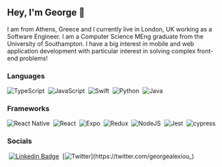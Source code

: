 ## Hey, I'm George 👋
I am from Athens, Greece and I currently live in London, UK working as a Software Engineer. I am a Computer Science MEng graduate from the University of Southampton. I have a big interest in mobile and web application development with particular interest in solving complex front-end problems!

### Languages

![TypeScript](https://img.shields.io/badge/typescript-%23007ACC.svg?style=for-the-badge&logo=typescript&logoColor=white)
&nbsp;![JavaScript](https://img.shields.io/badge/javascript-%23323330.svg?style=for-the-badge&logo=javascript&logoColor=%23F7DF1E)
&nbsp;![Swift](https://img.shields.io/badge/swift-F54A2A?style=for-the-badge&logo=swift&logoColor=white)
&nbsp;![Python](https://img.shields.io/badge/python-3670A0?style=for-the-badge&logo=python&logoColor=ffdd54)
&nbsp;![Java](https://img.shields.io/badge/java-%23ED8B00.svg?style=for-the-badge&logo=openjdk&logoColor=white)

### Frameworks

![React Native](https://img.shields.io/badge/react_native-%2320232a.svg?style=for-the-badge&logo=react&logoColor=%2361DAFB)
&nbsp;![React](https://img.shields.io/badge/react-%2320232a.svg?style=for-the-badge&logo=react&logoColor=%2361DAFB)
&nbsp;![Expo](https://img.shields.io/badge/expo-1C1E24?style=for-the-badge&logo=expo&logoColor=#D04A37)
&nbsp;![Redux](https://img.shields.io/badge/redux-%23593d88.svg?style=for-the-badge&logo=redux&logoColor=white)
&nbsp;![NodeJS](https://img.shields.io/badge/node.js-6DA55F?style=for-the-badge&logo=node.js&logoColor=white)
&nbsp;![Jest](https://img.shields.io/badge/-jest-%23C21325?style=for-the-badge&logo=jest&logoColor=white)
&nbsp;![cypress](https://img.shields.io/badge/-cypress-%23E5E5E5?style=for-the-badge&logo=cypress&logoColor=058a5e)

### Socials

&nbsp;[![Linkedin Badge](https://img.shields.io/badge/linkedin-%230077B5.svg?style=for-the-badge&logo=linkedin&logoColor=white&link=https://www.linkedin.com/in/george-alexiou-41ab44167/)](https://www.linkedin.com/in/george-alexiou-41ab44167/)
&nbsp;[![Twitter](https://img.shields.io/badge/Twitter-%231DA1F2.svg?style=for-the-badge&logo=Twitter&logoColor=white&link=https://twitter.com/georgealexiou_)](https://twitter.com/georgealexiou_)
